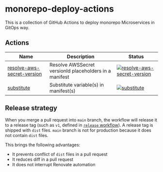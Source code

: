 # monorepo-deploy-actions

This is a collection of GitHub Actions to deploy monorepo Microservices in GitOps way.


## Actions

| Name | Description | Status
|------|-------------|-------
| [resolve-aws-secret-version](resolve-aws-secret-version) | Resolve AWSSecret versionId placeholders in a manifest | [![resolve-aws-secret-version](https://github.com/quipper/monorepo-deploy-actions/actions/workflows/resolve-aws-secret-version.yaml/badge.svg)](https://github.com/quipper/monorepo-deploy-actions/actions/workflows/resolve-aws-secret-version.yaml)
| [substitute](substitute) | Substitute variable(s) in manifest(s) | [![substitute](https://github.com/quipper/monorepo-deploy-actions/actions/workflows/substitute.yaml/badge.svg)](https://github.com/quipper/monorepo-deploy-actions/actions/workflows/substitute.yaml)


## Release strategy

When you merge a pull request into `main` branch, the workflow will release it to a release tag (such as `v1`, defined in [`release` workflow](.github/workflows/release.yaml)).
A release tag is shipped with `dist` files.
`main` branch is not for production because it does not contain `dist` files.

This brings the following advantages:

- It prevents conflict of `dist` files in a pull request
- It reduces diff in a pull request
- It does not interrupt Renovate automation
